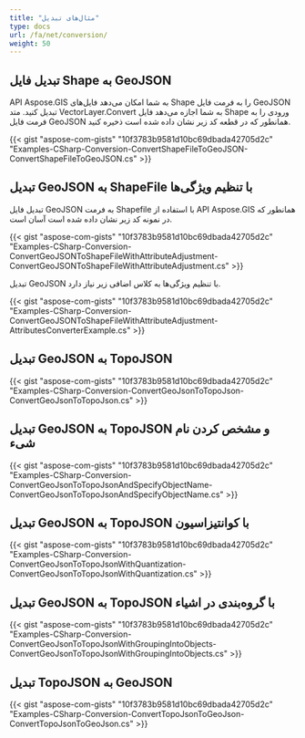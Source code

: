 ```yaml
---
title: "مثال‌های تبدیل"
type: docs
url: /fa/net/conversion/
weight: 50
---
```


## **تبدیل فایل Shape به GeoJSON**
API Aspose.GIS به شما امکان می‌دهد فایل‌های Shape را به فرمت فایل GeoJSON تبدیل کنید. متد VectorLayer.Convert به شما اجازه می‌دهد فایل Shape ورودی را به فرمت فایل GeoJSON همانطور که در قطعه کد زیر نشان داده شده است ذخیره کنید.

{{< gist "aspose-com-gists" "10f3783b9581d10bc69dbada42705d2c" "Examples-CSharp-Conversion-ConvertShapeFileToGeoJSON-ConvertShapeFileToGeoJSON.cs" >}}
## **تبدیل GeoJSON به ShapeFile با تنظیم ویژگی‌ها**
تبدیل فایل GeoJSON به فرمت Shapefile با استفاده از API Aspose.GIS همانطور که در نمونه کد زیر نشان داده شده است آسان است.

{{< gist "aspose-com-gists" "10f3783b9581d10bc69dbada42705d2c" "Examples-CSharp-Conversion-ConvertGeoJSONToShapeFileWithAttributeAdjustment-ConvertGeoJSONToShapeFileWithAttributeAdjustment.cs" >}}

تبدیل GeoJSON با تنظیم ویژگی‌ها به کلاس اضافی زیر نیاز دارد.

{{< gist "aspose-com-gists" "10f3783b9581d10bc69dbada42705d2c" "Examples-CSharp-Conversion-ConvertGeoJSONToShapeFileWithAttributeAdjustment-AttributesConverterExample.cs" >}}
## **تبدیل GeoJSON به TopoJSON**
{{< gist "aspose-com-gists" "10f3783b9581d10bc69dbada42705d2c" "Examples-CSharp-Conversion-ConvertGeoJsonToTopoJson-ConvertGeoJsonToTopoJson.cs" >}}
## **تبدیل GeoJSON به TopoJSON و مشخص کردن نام شیء**
{{< gist "aspose-com-gists" "10f3783b9581d10bc69dbada42705d2c" "Examples-CSharp-Conversion-ConvertGeoJsonToTopoJsonAndSpecifyObjectName-ConvertGeoJsonToTopoJsonAndSpecifyObjectName.cs" >}}
## **تبدیل GeoJSON به TopoJSON با کوانتیزاسیون**
{{< gist "aspose-com-gists" "10f3783b9581d10bc69dbada42705d2c" "Examples-CSharp-Conversion-ConvertGeoJsonToTopoJsonWithQuantization-ConvertGeoJsonToTopoJsonWithQuantization.cs" >}}
## **تبدیل GeoJSON به TopoJSON با گروه‌بندی در اشیاء**
{{< gist "aspose-com-gists" "10f3783b9581d10bc69dbada42705d2c" "Examples-CSharp-Conversion-ConvertGeoJsonToTopoJsonWithGroupingIntoObjects-ConvertGeoJsonToTopoJsonWithGroupingIntoObjects.cs" >}}
## **تبدیل TopoJSON به GeoJSON**
{{< gist "aspose-com-gists" "10f3783b9581d10bc69dbada42705d2c" "Examples-CSharp-Conversion-ConvertTopoJsonToGeoJson-ConvertTopoJsonToGeoJson.cs" >}}
